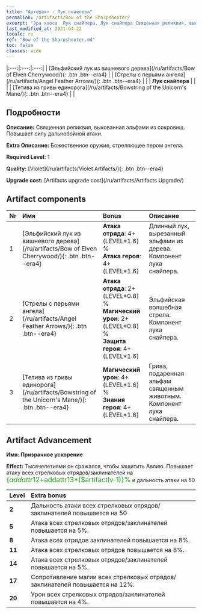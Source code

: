 ```yaml
---
title: "Артефакт - Лук снайпера"
permalink: /artifacts/Bow of the Sharpshooter/
excerpt: "Эра хаоса  Лук снайпера. Лук снайпера Священная реликвия, выкованная эльфами из сокровищ. Повышает силу дальнобойной атаки."
last_modified_at: 2021-04-22
locale: ru
ref: "Bow of the Sharpshooter.md"
toc: false
classes: wide
---
```


  |:---:|:---:|:---:| 
  | [Эльфийский лук из вишневого дерева](/ru/artifacts/Bow of Elven Cherrywood/){: .btn .btn--era4} |   | [Стрелы с перьями ангела](/ru/artifacts/Angel Feather Arrows/){: .btn .btn--era4} | 
  |   | **Лук снайпера** |  | 
  |   | [Тетива из гривы единорога](/ru/artifacts/Bowstring of the Unicorn's Mane/){: .btn .btn--era4} |   | 


## Подробности

 **Описание:** Священная реликвия, выкованная эльфами из сокровищ. Повышает силу дальнобойной атаки.

 **Extra Описание:** Божественное оружие, стреляющее пером ангела.

 **Required Level:** 1

 **Quality:** [Violet](/ru/artifacts/Violet Artifacts/){: .btn .btn--era4}

 **Upgrade cost:** [Artifacts upgrade cost](/ru/artifacts/Artifacts Upgrade/)



## Artifact components

  | Nr |    Имя    |   Bonus | Описание | 
  |:---|:-----------|:--------|:------------| 
  | 1 | [Эльфийский лук из вишневого дерева](/ru/artifacts/Bow of Elven Cherrywood/){: .btn .btn--era4} | **Атака отряда**: 4+(LEVEL\*1.6) %<br/>**Атака героя**: 4+(LEVEL\*1.6) | Длинный лук, вырезанный эльфами из дерева. Компонент лука снайпера. | 
  | 2 | [Стрелы с перьями ангела](/ru/artifacts/Angel Feather Arrows/){: .btn .btn--era4} | **Атака отряда**: 2+(LEVEL\*0.8) %<br/>**Магический урон**: 2+(LEVEL\*0.8) %<br/>**Защита героя**: 4+(LEVEL\*1.6) | Эльфийская волшебная стрела. Компонент лука снайпера. | 
  | 3 | [Тетива из гривы единорога](/ru/artifacts/Bowstring of the Unicorn's Mane/){: .btn .btn--era4} | **Магический урон**: 4+(LEVEL\*1.6) %<br/>**Знания героя**: 4+(LEVEL\*1.6) | Грива, подаренная эльфам священным животным. Компонент лука снайпера. | 


## Artifact Advancement

 **Имя: Призрачное ускорение**

 **Effect:** Тысячелетиями он сражался, чтобы защитить Авлию. Повышает атаку всех стрелковых отрядов/заклинателей на <span style="color: #1ca216;font-size:18px">{$addattr12+$addattr13*($artifactlv-1)}%</span> и дальность атаки на 50

  |  Level  |    Extra bonus  | 
  |:--------|:----------------| 
  | **2** | Дальность атаки всех стрелковых отрядов/заклинателей повышается на 50 | 
  | **5** | Атака всех стрелковых отрядов/заклинателей повышается на 5%. | 
  | **8** | Атака всех отрядов заклинателей повышается на 8%. | 
  | **11** | Атака всех стрелковых отрядов повышается на 8%. | 
  | **14** | Атака всех стрелковых отрядов/заклинателей повышается на 5%. | 
  | **17** | Сопротивление магии всех стрелковых отрядов/заклинателей повышается на 12%. | 
  | **20** | Урон всех стрелковых отрядов/заклинателей повышается на 4%. | 
